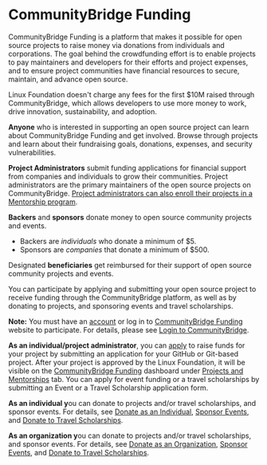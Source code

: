 # CommunityBridge Funding

CommunityBridge Funding is a platform that makes it possible for open source projects to raise money via donations from individuals and corporations. The goal behind the crowdfunding effort is to enable projects to pay maintainers and developers for their efforts and project expenses, and to ensure project communities have financial resources to secure, maintain, and advance open source.

Linux Foundation doesn't charge any fees for the first $10M raised through CommunityBridge, which allows developers to use more money to work, drive innovation, sustainability, and adoption.

**Anyone** who is interested in supporting an open source project can learn about CommunityBridge Funding and get involved. Browse through projects and learn about their fundraising goals, donations, expenses, and security vulnerabilities.

**Project Administrators** submit funding applications for financial support from companies and individuals to grow their communities. Project administrators are the primary maintainers of the open source projects on CommunityBridge. [Project administrators can also enroll their projects in a Mentorship program](../communitybridge-mentorship/administrators/enroll-your-project.md).

**Backers** and **sponsors** donate money to open source community projects and events.

* Backers are _individuals_ who donate a minimum of $5.
* Sponsors are _companies_ that donate a minimum of $500.

Designated **beneficiaries** get reimbursed for their support of open source community projects and events.

You can participate by applying and submitting your open source project to receive funding through the CommunityBridge platform, as well as by donating to projects, and sponsoring events and travel scholarships.

**Note:** You must have an [account](../communitybridge-account/create-a-linux-foundation-account.md) or log in to [CommunityBridge Funding](https://funding.communitybridge.org/) website to participate. For details, please see [Login to CommunityBridge](../communitybridge-account/login-to-communitybridge.md).

**As an individual/project administrator**, you can [apply](https://docs.linuxfoundation.org/docs/communitybridge-funding/apply-for-funding) to raise funds for your project by submitting an application for your GitHub or Git-based project. After your project is approved by the Linux Foundation, it will be visible on the [CommunityBridge Funding](https://funding.communitybridge.org/) dashboard under [Projects and Mentorships](https://docs.linuxfoundation.org/docs/communitybridge-funding/dashboard/projects-and-mentorships) tab. You can apply for event funding or a travel scholarships by submitting an Event or a Travel Scholarship application form.

**As an individual y**ou can donate to projects and/or travel scholarships, and sponsor events. For details, see [Donate as an Individual](https://docs.linuxfoundation.org/docs/communitybridge-funding/donate-sponsor/donate-to-a-project-as-an-individual), [Sponsor Events](https://docs.linuxfoundation.org/docs/communitybridge-funding/donate-sponsor/sponsor-events), and [Donate to Travel Scholarships](https://docs.linuxfoundation.org/docs/communitybridge-funding/donate-sponsor/donate-to-travel-scholarships).

**As an organization y**ou can donate to projects and/or travel scholarships, and sponsor events. For details, see [Donate as an Organization](https://docs.linuxfoundation.org/docs/communitybridge-funding/donate-sponsor/donate-as-a-project-sponsor), [Sponsor Events](https://docs.linuxfoundation.org/docs/communitybridge-funding/donate-sponsor/sponsor-events), and [Donate to Travel Scholarships](https://docs.linuxfoundation.org/docs/communitybridge-funding/donate-sponsor/donate-to-travel-scholarships).

